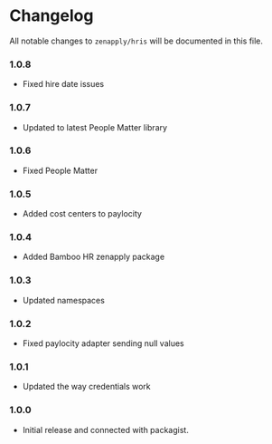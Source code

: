 # Changelog

All notable changes to `zenapply/hris` will be documented in this file.

### 1.0.8
- Fixed hire date issues

### 1.0.7
- Updated to latest People Matter library

### 1.0.6
- Fixed People Matter

### 1.0.5
- Added cost centers to paylocity

### 1.0.4
- Added Bamboo HR zenapply package

### 1.0.3
- Updated namespaces

### 1.0.2
- Fixed paylocity adapter sending null values

### 1.0.1
- Updated the way credentials work

### 1.0.0
- Initial release and connected with packagist.
